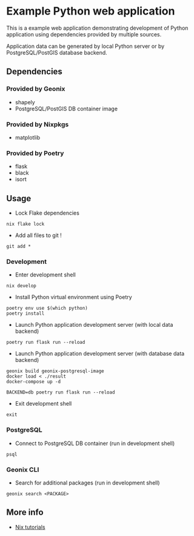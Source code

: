 # Example Python web application

This is a example web application demonstrating development of Python
application using dependencies provided by multiple sources.

Application data can be generated by local Python server or by
PostgreSQL/PostGIS database backend.


## Dependencies

### Provided by Geonix

* shapely
* PostgreSQL/PostGIS DB container image

### Provided by Nixpkgs

* matplotlib

### Provided by Poetry

* flask
* black
* isort


## Usage

* Lock Flake dependencies

```
nix flake lock
```

* Add all files to git !

```
git add *
```

### Development

* Enter development shell

```
nix develop
```

* Install Python virtual environment using Poetry

```
poetry env use $(which python)
poetry install
```

* Launch Python application development server (with local data backend)

```
poetry run flask run --reload
```

* Launch Python application development server (with database data backend)

```
geonix build geonix-postgresql-image
docker load < ./result
docker-compose up -d

BACKEND=db poetry run flask run --reload
```

* Exit development shell

```
exit
```

### PostgreSQL

* Connect to PostgreSQL DB container (run in development shell)

```
psql
```

### Geonix CLI

* Search for additional packages (run in development shell)

```
geonix search <PACKAGE>
```


## More info

* [Nix tutorials](https://nix.dev)
